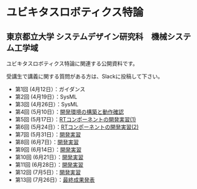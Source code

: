 # ユビキタスロボティクス特論
## 東京都立大学 システムデザイン研究科　機械システム工学域

ユビキタスロボティクス特論に関連する公開資料です。

受講生で講義に関する質問がある方は、Slackに投稿して下さい。

- 第1回 (4月12日）：ガイダンス
- 第2回 (4月19日）：SysML
- 第3回 (4月26日）：SysML
- 第4回 (5月10日）：[開発環境の構築と動作確認](230510)
- 第5回 (5月17日）：[RTコンポーネントの開発実習(1)](230517)
- 第6回 (5月24日）：[RTコンポーネントの開発実習(2)](230524)
- 第7回 (5月31日）：[開発実習](230531)
- 第8回 (6月7日）：[開発実習](230607)
- 第9回 (6月14日）：[開発実習](230614)
- 第10回 (6月21日）：[開発実習](230621)
- 第11回 (6月28日）：[開発実習](230628)
- 第12回 (7月5日）：[開発実習](230705)
- 第13回 (7月26日）：[最終成果発表](230726)

